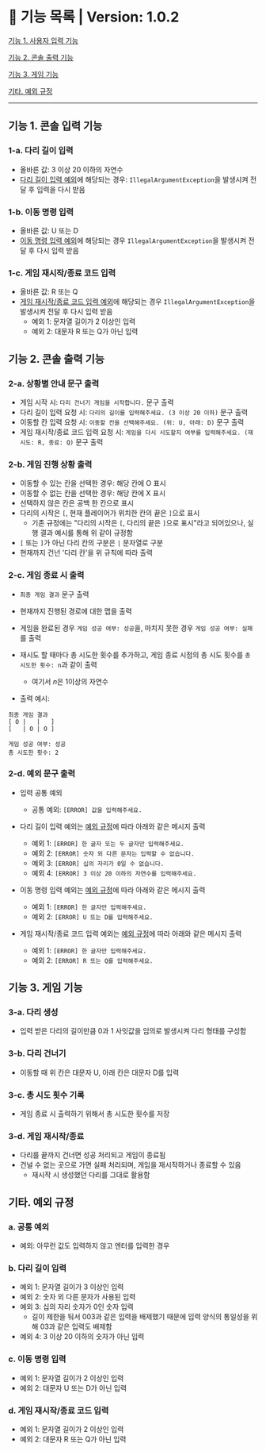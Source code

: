 # 📃 기능 목록 | Version: 1.0.2

[기능 1. 사용자 입력 기능](#기능-1-사용자-입력-기능)

[기능 2. 콘솔 출력 기능](#기능-2-콘솔-출력-기능)

[기능 3. 게임 기능](#기능-3-게임-기능)

[기타. 예외 규정](#기타-예외-규정)
___

## 기능 1. 콘솔 입력 기능
### 1-a. 다리 길이 입력
- 올바른 값: 3 이상 20 이하의 자연수
- [다리 길이 입력 예외](#a-다리-길이-입력)에 해당되는 경우: `IllegalArgumentException`을 발생시켜 전달 후 입력을 다시 받음

### 1-b. 이동 명령 입력
- 올바른 값: U 또는 D
- [이동 명령 입력 예외](#b-이동-명령-입력)에 해당되는 경우 `IllegalArgumentException`을 발생시켜 전달 후 다시 입력 받음


### 1-c. 게임 재시작/종료 코드 입력
- 올바른 값: R 또는 Q
- [게임 재시작/종료 코드 입력 예외](#c-게임-재시작종료-코드-입력)에 해당되는 경우 `IllegalArgumentException`을 발생시켜 전달 후 다시 입력 받음
  - 예외 1: 문자열 길이가 2 이상인 입력
  - 예외 2: 대문자 R 또는 Q가 아닌 입력


## 기능 2. 콘솔 출력 기능
### 2-a. 상황별 안내 문구 출력
- 게임 시작 시: `다리 건너기 게임을 시작합니다.` 문구 출력
- 다리 길이 입력 요청 시: `다리의 길이를 입력해주세요. (3 이상 20 이하)` 문구 출력
- 이동할 칸 입력 요청 시: `이동할 칸을 선택해주세요. (위: U, 아래: D)` 문구 출력
- 게임 재시작/종료 코드 입력 요청 시: `게임을 다시 시도할지 여부를 입력해주세요. (재시도: R, 종료: Q)` 문구 출력

### 2-b. 게임 진행 상황 출력
- 이동할 수 있는 칸을 선택한 경우: 해당 칸에 O 표시
- 이동할 수 없는 칸을 선택한 경우: 해당 칸에 X 표시
- 선택하지 않은 칸은 공백 한 칸으로 표시
- 다리의 시작은 `[`, 현재 플레이어가 위치한 칸의 끝은 `]`으로 표시
  - 기존 규정에는 "다리의 시작은 `[`, 다리의 끝은 `]`으로 표시"라고 되어있으나, 실행 결과 예시를 통해 위 같이 규정함
- `[` 또는 `]`가 아닌 다리 칸의 구분은 ` | ` 문자열로 구분
- 현재까지 건넌 '다리 칸'을 위 규칙에 따라 출력

### 2-c. 게임 종료 시 출력
- `최종 게임 결과` 문구 출력
- 현재까지 진행된 경로에 대한 맵을 출력
- 게임을 완료된 경우 `게임 성공 여부: 성공`을, 마치지 못한 경우 `게임 성공 여부: 실패`를 출력
- 재시도 할 때마다 총 시도한 횟수를 추가하고, 게임 종료 시점의 총 시도 횟수를 `총 시도한 횟수: n`과 같이 출력
  - 여기서 *n*은 1이상의 자연수 

- 출력 예시:
```
최종 게임 결과
[ O |   |   ]
[   | O | O ]

게임 성공 여부: 성공
총 시도한 횟수: 2
```

### 2-d. 예외 문구 출력
- 입력 공통 예외
  - 공통 예외: `[ERROR] 값을 입력해주세요.`

- 다리 길이 입력 예외는 [예외 규정](#b-다리-길이-입력)에 따라 아래와 같은 메시지 출력
  - 예외 1: `[ERROR] 한 글자 또는 두 글자만 입력해주세요.`
  - 예외 2: `[ERROR] 숫자 외 다른 문자는 입력할 수 없습니다.`
  - 예외 3: `[ERROR] 십의 자리가 0일 수 없습니다.`
  - 예외 4: `[ERROR] 3 이상 20 이하의 자연수를 입력해주세요.`

- 이동 명령 입력 예외는 [예외 규정](#c-이동-명령-입력)에 따라 아래와 같은 메시지 출력
  - 예외 1: `[ERROR] 한 글자만 입력해주세요.`
  - 예외 2: `[ERROR] U 또는 D를 입력해주세요.`

- 게임 재시작/종료 코드 입력 예외는 [예외 규정](#d-게임-재시작종료-코드-입력)에 따라 아래와 같은 메시지 출력
  - 예외 1: `[ERROR] 한 글자만 입력해주세요.`
  - 예외 2: `[ERROR] R 또는 Q를 입력해주세요.`


## 기능 3. 게임 기능
### 3-a. 다리 생성
- 입력 받은 다리의 길이만큼 0과 1 사잇값을 임의로 발생시켜 다리 형태를 구성함

### 3-b. 다리 건너기
- 이동할 때 위 칸은 대문자 U, 아래 칸은 대문자 D를 입력

### 3-c. 총 시도 횟수 기록
- 게임 종료 시 출력하기 위해서 총 시도한 횟수를 저장

### 3-d. 게임 재시작/종료
- 다리를 끝까지 건너면 성공 처리되고 게임이 종료됨
- 건널 수 없는 곳으로 가면 실패 처리되며, 게임을 재시작하거나 종료할 수 있음
  - 재시작 시 생성했던 다리를 그대로 활용함

## 기타. 예외 규정
### a. 공통 예외
- 예외: 아무런 값도 입력하지 않고 엔터를 입력한 경우

### b. 다리 길이 입력
- 예외 1: 문자열 길이가 3 이상인 입력
- 예외 2: 숫자 외 다른 문자가 사용된 입력
- 예외 3: 십의 자리 숫자가 0인 숫자 입력
  - 길이 제한을 둬서 003과 같은 입력을 배제했기 때문에 입력 양식의 통일성을 위해 03과 같은 입력도 배제함
- 예외 4: 3 이상 20 이하의 숫자가 아닌 입력

### c. 이동 명령 입력
- 예외 1: 문자열 길이가 2 이상인 입력
- 예외 2: 대문자 U 또는 D가 아닌 입력

### d. 게임 재시작/종료 코드 입력
- 예외 1: 문자열 길이가 2 이상인 입력
- 예외 2: 대문자 R 또는 Q가 아닌 입력